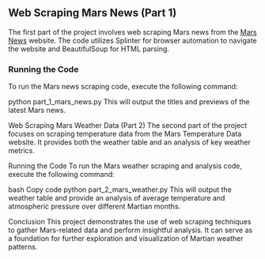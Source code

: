 ## Web Scraping Mars News (Part 1)

The first part of the project involves web scraping Mars news from the [Mars News](https://static.bc-edx.com/data/web/mars_news/index.html) website. The code utilizes Splinter for browser automation to navigate the website and BeautifulSoup for HTML parsing.

### Running the Code

To run the Mars news scraping code, execute the following command:

python part_1_mars_news.py
This will output the titles and previews of the latest Mars news.

Web Scraping Mars Weather Data (Part 2)
The second part of the project focuses on scraping temperature data from the Mars Temperature Data website. It provides both the weather table and an analysis of key weather metrics.

Running the Code
To run the Mars weather scraping and analysis code, execute the following command:

bash
Copy code
python part_2_mars_weather.py
This will output the weather table and provide an analysis of average temperature and atmospheric pressure over different Martian months.

Conclusion
This project demonstrates the use of web scraping techniques to gather Mars-related data and perform insightful analysis. It can serve as a foundation for further exploration and visualization of Martian weather patterns.
